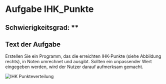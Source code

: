 # Aufgabe IHK_Punkte

## Schwierigkeitsgrad: **

## Text der Aufgabe
Erstellen Sie ein Programm, das die erreichten IHK-Punkte (siehe Abbildung rechts), in Noten umrechnet und ausgibt. Sollten ein unpassender Wert eingegeben werden, wird der Nutzer darauf aufmerksam gemacht.

![IHK Punkteverteilung](https://1a-pruefung.de/wp-content/uploads/2017/11/notenschluessel.png)